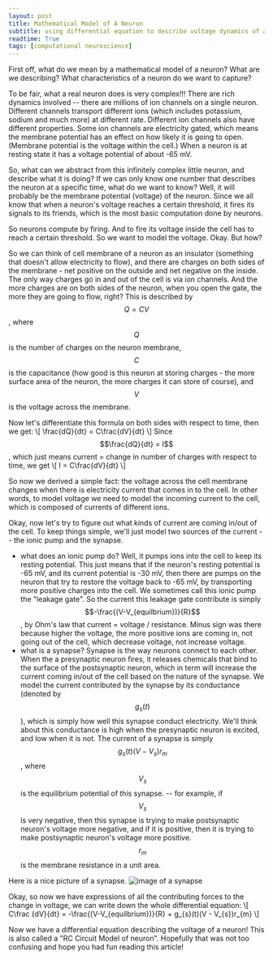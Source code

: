 ```yaml
---
layout: post
title: Mathematical Model of A Neuron
subtitle: using differential equation to describe voltage dynamics of a neuron
readtime: True
tags: [computational neuroscience]
---
```

First off, what do we mean by a mathematical model of a neuron? What are we describing? What characteristics of a neuron
do we want to capture?

To be fair, what a real neuron does is very complex!!! There are rich dynamics involved -- there are millions of ion channels on a single neuron. Different channels transport different ions (which includes potassium, sodium and much more) at different rate. Different ion channels also have different properties. Some ion channels are electricity gated, which means the membrane potential has an effect on how likely it is going to open. (Membrane potential is the voltage within the cell.) When a neuron is at resting state it has a voltage potential of about -65 mV. 

So, what can we abstract from this infinitely complex little neuron, and describe what it is doing? If we can only know one
number that describes the neuron at a specific time, what do we want to know? Well, it will probably be the membrane potential
(voltage) of the neuron. Since we all know that when a neuron's voltage reaches a certain threshold, it fires its signals to its friends,
which is the most basic computation done by neurons.

So neurons compute by firing. And to fire its voltage inside the cell has to reach a certain threshold. So we want to model the voltage. Okay. But how?

So we can think of cell membrane of a neuron as an insulator (something that doesn't allow electricity to flow), and there are charges
on both sides of the membrane - net positive on the outside and net negative on the inside. The only way charges go in and out of the
cell is via ion channels. And the more charges are on both sides of the neuron, when you open the gate, the more they are going to flow,
right? This is described by $$Q = CV$$, where $$Q$$ is the number of charges on the neuron membrane, $$C$$ is the capacitance (how good is this neuron at storing charges - the more surface area of the neuron, the more charges it can store of course), and $$V$$ is the voltage across the membrane.

Now let's differentiate this formula on both sides with respect to time, then we get:
\\[ \frac{dQ}{dt} = C\frac{dV}{dt} \\]
 Since $$\frac{dQ}{dt} = I$$, which just means current = change in number of charges with respect to time, we get
\\[ I = C\frac{dV}{dt} \\]

So now we derived a simple fact: the voltage across the cell membrane changes when there is electricity current that comes in to the cell. In other words, to model voltage we need to model the incoming current to the cell, which is composed of currents of 
different ions. 

Okay, now let's try to figure out what kinds of current are coming in/out of the cell. To keep things simple, we'll just model two
sources of the current -- the ionic pump and the synapse. 
- what does an ionic pump do? Well, it pumps ions into the cell to keep its resting potential. This just means that if the neuron's
resting potential is -65 mV, and its current potential is -30 mV, then there are pumps on the neuron that try to restore the voltage
back to -65 mV, by transporting more positive charges into the cell. We sometimes call this ionic pump the "leakage gate". So the
current this leakage gate contribute is simply $$-\frac{(V-V_{equilbrium})}{R}$$, by Ohm's law that current = voltage / resistance.
Minus sign was there because higher the voltage, the more positive ions are coming in, not going out of the cell, which decrease voltage,
not increase voltage. 
- what is a synapse? Synapse is the way neurons connect to each other. When the a presynaptic neuron fires, it releases chemicals
that bind to the surface of the postsynaptic neuron, which in term will increase the current coming in/out of the cell based
on the nature of the synapse. We model the current contributed by the synapse by its conductance (denoted by $$g_s(t)$$), which is simply how well this synapse conduct electricity. We'll think about this conductance is high when the presynaptic neuron is excited, and low when it is not. The current of a synapse is simply $$g_{s}(t)(V - V_{s})r_{m}$$, where $$V_{s}$$ is the equilibrium potential of this
synapse. -- for example, if $$V_{s}$$ is very negative, then this synapse is trying to make postsynaptic neuron's voltage more negative,
and if it is positive, then it is trying to make postsynaptic neuron's voltage more positive. $$r_{m}$$ is the membrane resistance in a unit area. 

Here is a nice picture of a synapse. 
![image of a synapse](https://cdn.britannica.com/37/54737-050-013849FC/nerve-impulse-transmission-synapse-arrival-neurotransmitter-release.jpg)

Okay, so now we have expressions of all the contributing forces to the change in voltage, we can write down the whole differential equation:
\\[  C\frac {dV}{dt} = -\frac{(V-V_{equilbrium})}{R} + g_{s}(t)(V - V_{s})r_{m} \\]

Now we have a differential equation describing the voltage of a neuron! This is also called a "RC Circuit Model of neuron".
Hopefully that was not too confusing and hope you had fun reading this article!
